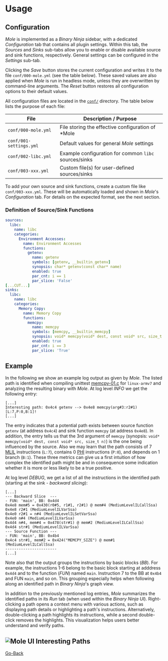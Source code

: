 # Usage
## Configuration
*Mole* is implemented as a *Binary Ninja* sidebar, with a dedicated *Configuration* tab that contains all plugin settings. Within this tab, the *Sources* and *Sinks* sub-tabs allow you to enable or disable available source and sink functions, respectively. General settings can be configured in the *Settings* sub-tab.

Clicking the *Save* button stores the current configuration and writes it to the file `conf/000-mole.yml` (see the table below). These saved values are also applied when *Mole* is run in headless mode, unless they are overwritten by command-line arguments. The *Reset* button restores all configuration options to their default values.

All configuration files are located in the [`conf/`](../conf/) directory. The table below lists the purpose of each file:

| File                    | Description / Purpose                                 |
|-------------------------|-------------------------------------------------------|
| `conf/000-mole.yml`     | File storing the effective configuration of *Mole     |
| `conf/001-settings.yml` | Default values for general *Mole* settings            |
| `conf/002-libc.yml`     | Example configuration for common `libc` sources/sinks |
| `conf/003-xxx.yml`      | Custom file(s) for user-defined sources/sinks         |

To add your own source and sink functions, create a custom file like `conf/003-xxx.yml`. These will be automatically loaded and shown in *Mole*'s *Configuration* tab. For details on the expected format, see the next section.

### Definition of Source/Sink Functions
```YAML
sources:
  libc:
    name: libc
    categories:
      Environment Accesses:
        name: Environment Accesses
        functions:
          getenv:
            name: getenv
            symbols: [getenv, __builtin_getenv]
            synopsis: char* getenv(const char* name)
            enabled: true
            par_cnt: i == 1
            par_slice: 'False'
[...CUT...]
sinks:
  libc:
    name: libc
    categories:
      Memory Copy:
        name: Memory Copy
        functions:
          memcpy:
            name: memcpy
            symbols: [memcpy, __builtin_memcpy]
            synopsis: void* memcpy(void* dest, const void* src, size_t n)
            enabled: true
            par_cnt: i == 3
            par_slice: 'True'
```
## Example
In the following we show an example log output as given by *Mole*. The listed path is identified when compiling unittest [memcpy-01.c](./test/src/memcpy-01.c) for `linux-armv7` and analyzing the resulting binary with *Mole*. At log level *INFO* we get the following entry:
```
[...]
Interesting path: 0x4c4 getenv --> 0x4e8 memcpy(arg#3:r2#1) [L:7,P:0,B:1]!
[...]
```
The entry indicates that a potential path exists between source function `getenv` (at address `0x4c4`) and sink function `memcpy` (at address `0x4e8`). In addition, the entry tells us that the 3rd argument of `memcpy` (synopsis: `void* memcpy(void* dest, const void* src, size_t n)`) is the one being influenced by the source. Also we may learn that the path consists of 7 [MLIL](https://docs.binary.ninja/dev/bnil-mlil.html) instructions (`L:7`), contains 0 [PHI](https://api.binary.ninja/binaryninja.mediumlevelil-module.html#binaryninja.mediumlevelil.MediumLevelILVarPhi) instructions (`P:0`), and depends on 1 branch (`B:1`). These three metrics can give us a first intuition of how complex the identified path might be and in consequence some indication whether it is more or less likely to be a true positive.

At log level *DEBUG*, we get a list of all the instructions in the identified path (starting at the sink - *backward slicing*):
```
[...]
--- Backward Slice  ---
- FUN: 'main', BB: 0x4d4
0x4e8 mem#5 = 0x430(r0#5, r1#1, r2#1) @ mem#4 (MediumLevelILCallSsa)
0x4e8 r2#1 (MediumLevelILVarSsa)
0x4e0 r2#1 = n#4 (MediumLevelILSetVarSsa)
0x4e0 n#4 (MediumLevelILVarSsa)
0x4d4 n#4, mem#4 = 0x478(str#1) @ mem#2 (MediumLevelILCallSsa)
0x4d4 str#1 (MediumLevelILVarSsa)
--- Source Function ---
- FUN: 'main', BB: 0x4b4
0x4c4 str#1, mem#2 = 0x424("MEMCPY_SIZE") @ mem#1 (MediumLevelILCallSsa)
-----------------------
[...]
```
Note also that the output groups the instructions by basic blocks (*BB*). For example, the instructions 1-6 belong to the basic block starting at adddress `0x4d4` and to the function (*FUN*) named `main`. Instruction 7 to the BB at `0x4b4` and FUN `main`, and so on. This grouping especially helps when following along an identified path in *Binary Ninja*'s graph view.

In addition to the previously mentioned log entries, *Mole* summarizes the identified paths in its *Run* tab (when used within the *Binary Ninja UI*). Right-clicking a path opens a context menu with various actions, such as displaying path details or highlighting a path's instructions. Alternatively, double-clicking a path highlights its instructions, while a second double-click removes the highlights. This visualization helps users better understand and verify paths.

![Mole UI Interesting Paths](https://github.com/user-attachments/assets/dcc97248-af2e-46d9-9d46-f3e257434882)
----------------------------------------------------------------------------------------------------
[Go-Back](../README.md#documentation)